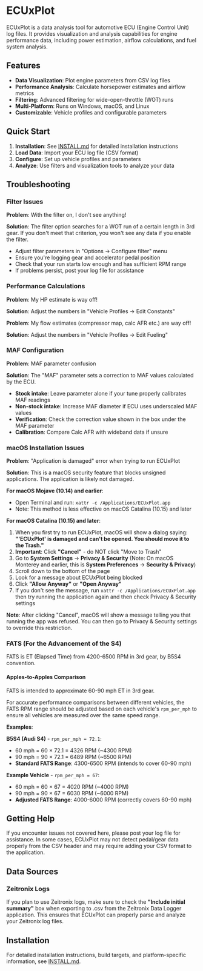 # ECUxPlot

ECUxPlot is a data analysis tool for automotive ECU (Engine Control Unit) log files. It provides visualization and analysis capabilities for engine performance data, including power estimation, airflow calculations, and fuel system analysis.

## Features

- **Data Visualization**: Plot engine parameters from CSV log files
- **Performance Analysis**: Calculate horsepower estimates and airflow metrics
- **Filtering**: Advanced filtering for wide-open-throttle (WOT) runs
- **Multi-Platform**: Runs on Windows, macOS, and Linux
- **Customizable**: Vehicle profiles and configurable parameters

## Quick Start

1. **Installation**: See [INSTALL.md](INSTALL.md) for detailed installation instructions
2. **Load Data**: Import your ECU log file (CSV format)
3. **Configure**: Set up vehicle profiles and parameters
4. **Analyze**: Use filters and visualization tools to analyze your data

## Troubleshooting

### Filter Issues

**Problem**: With the filter on, I don't see anything!

**Solution**: The filter option searches for a WOT run of a certain length in 3rd gear. If you don't meet that criterion, you won't see any data if you enable the filter.

- Adjust filter parameters in "Options → Configure filter" menu
- Ensure you're logging gear and accelerator pedal position
- Check that your run starts low enough and has sufficient RPM range
- If problems persist, post your log file for assistance

### Performance Calculations

**Problem**: My HP estimate is way off!

**Solution**: Adjust the numbers in "Vehicle Profiles → Edit Constants"

**Problem**: My flow estimates (compressor map, calc AFR etc.) are way off!

**Solution**: Adjust the numbers in "Vehicle Profiles → Edit Fueling"

### MAF Configuration

**Problem**: MAF parameter confusion

**Solution**: The "MAF" parameter sets a correction to MAF values calculated by the ECU.

- **Stock intake**: Leave parameter alone if your tune properly calibrates MAF readings
- **Non-stock intake**: Increase MAF diameter if ECU uses underscaled MAF values
- **Verification**: Check the correction value shown in the box under the MAF parameter
- **Calibration**: Compare Calc AFR with wideband data if unsure

### macOS Installation Issues

**Problem**: "Application is damaged" error when trying to run ECUxPlot

**Solution**: This is a macOS security feature that blocks unsigned applications. The application is likely not damaged.

**For macOS Mojave (10.14) and earlier**:

- Open Terminal and run: `xattr -c /Applications/ECUxPlot.app`
- Note: This method is less effective on macOS Catalina (10.15) and later

**For macOS Catalina (10.15) and later**:

1. When you first try to run ECUxPlot, macOS will show a dialog saying: **"'ECUxPlot' is damaged and can't be opened. You should move it to the Trash."**
2. **Important**: Click **"Cancel"** - do NOT click "Move to Trash"
3. Go to **System Settings** → **Privacy & Security** (Note: On macOS Monterey and earlier, this is **System Preferences** → **Security & Privacy**)
4. Scroll down to the bottom of the page
5. Look for a message about ECUxPlot being blocked
6. Click **"Allow Anyway"** or **"Open Anyway"**
7. If you don't see the message, run `xattr -c /Applications/ECUxPlot.app` then try running the application again and then check Privacy & Security settings

**Note**: After clicking "Cancel", macOS will show a message telling you that running the app was refused. You can then go to Privacy & Security settings to override this restriction.

### FATS (For the Advancement of the S4)

FATS is ET (Elapsed Time) from 4200-6500 RPM in 3rd gear, by B5S4 convention.

#### Apples-to-Apples Comparison

FATS is intended to approximate 60-90 mph ET in 3rd gear.

For accurate performance comparisons between different vehicles, the FATS RPM range should be adjusted based on each vehicle's `rpm_per_mph` to ensure all vehicles are measured over the same speed range.

**Examples**:

**B5S4 (Audi S4)** - `rpm_per_mph = 72.1`:

- 60 mph = 60 × 72.1 = 4326 RPM (~4300 RPM)
- 90 mph = 90 × 72.1 = 6489 RPM (~6500 RPM)
- **Standard FATS Range**: 4300-6500 RPM (intends to cover 60-90 mph)

**Example Vehicle** - `rpm_per_mph = 67`:

- 60 mph = 60 × 67 = 4020 RPM (~4000 RPM)
- 90 mph = 90 × 67 = 6030 RPM (~6000 RPM)
- **Adjusted FATS Range**: 4000-6000 RPM (correctly covers 60-90 mph)

## Getting Help

If you encounter issues not covered here, please post your log file for assistance. In some cases, ECUxPlot may not detect pedal/gear data properly from the CSV header and may require adding your CSV format to the application.

## Data Sources

### Zeitronix Logs

If you plan to use Zeitronix logs, make sure to check the **"Include initial summary"** box when exporting to .csv from the Zeitronix Data Logger application. This ensures that ECUxPlot can properly parse and analyze your Zeitronix log files.

## Installation

For detailed installation instructions, build targets, and platform-specific information, see [INSTALL.md](INSTALL.md).
